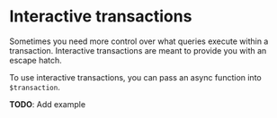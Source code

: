 # Interactive transactions

Sometimes you need more control over what queries execute within a transaction. Interactive transactions are meant to provide you with an escape hatch.

To use interactive transactions, you can pass an async function into `$transaction`.

**TODO**: Add example

